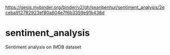 https://gesis.mybinder.org/binder/v2/gh/seanbenhur/sentiment_analysis/2eceba912782923ef80a604e7f6b3359e91b438d
# sentiment_analysis
Sentiment analysis  on IMDB dataset
